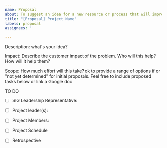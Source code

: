 ```yaml
---
name: Proposal
about: To suggest an idea for a new resource or process that will improve cloud native security that you want to work on (if you have an idea that you don't personally want to work on, make a "suggestion")
title: "[Proposal] Project Name"
labels: proposal
assignees: ''

---
```


Description: what's your idea? 

Impact: Describe the customer impact of the problem. Who will this help?  How will it help them?

Scope: How much effort will this take? ok to provide a range of options if or "not yet determined" for initial proposals.  Feel free to include proposed tasks below or link a Google doc 

TO DO
- [ ] SIG Leadership Representative:
- [ ] Project leader(s):
- [ ] Project Members:
- [ ] Project Schedule
- [ ] Retrospective

